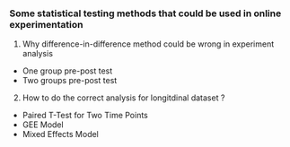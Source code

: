 ### Some statistical testing methods that could be used in online experimentation


1. Why difference-in-difference method could be wrong in experiment analysis<br/>
- One group pre-post test<br/>
- Two groups pre-post test<br/>

2. How to do the correct analysis for longitdinal dataset ?
- Paired T-Test for Two Time Points
- GEE Model
- Mixed Effects Model


